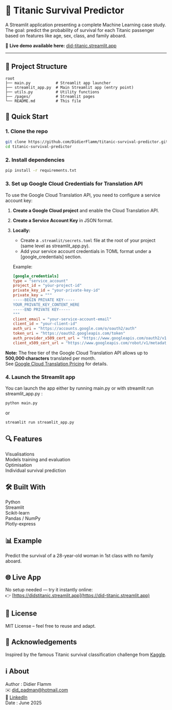 # 🚢 Titanic Survival Predictor

A Streamlit application presenting a complete Machine Learning case study.  
The goal: predict the probability of survival for each Titanic passenger based on features like age, sex, class, and family aboard.

🔗 **Live demo available here:** [did-titanic.streamlit.app](https://did-titanic.streamlit.app/)

---

## 📁 Project Structure
```
root
├── main.py           # Streamlit app launcher
├── streamlit_app.py  # Main Streamlit app (entry point)
├── utils.py          # Utility functions
├── /pages/           # Streamlit pages
└── README.md         # This file
```
  
## 🚀 Quick Start

### 1. Clone the repo
```bash
git clone https://github.com/DidierFlamm/titanic-survival-predictor.git
cd titanic-survival-predictor
```

### 2. Install dependencies
```bash
pip install -r requirements.txt
```

### 3. Set up Google Cloud Credentials for Translation API
To use the Google Cloud Translation API, you need to configure a service account key:

1. **Create a Google Cloud project** and enable the Cloud Translation API.

2. **Create a Service Account Key** in JSON format.

3. **Locally:**
   - Create a `.streamlit/secrets.toml` file at the root of your project (same level as streamlit_app.py).
   - Add your service account credentials in TOML format under a [google_credentials] section.  
   
   Example:

   ```toml
   [google_credentials]
   type = "service_account"
   project_id = "your-project-id"
   private_key_id = "your-private-key-id"
   private_key = """
   -----BEGIN PRIVATE KEY-----
   YOUR_PRIVATE_KEY_CONTENT_HERE
   -----END PRIVATE KEY-----
   """
   client_email = "your-service-account-email"
   client_id = "your-client-id"
   auth_uri = "https://accounts.google.com/o/oauth2/auth"
   token_uri = "https://oauth2.googleapis.com/token"
   auth_provider_x509_cert_url = "https://www.googleapis.com/oauth2/v1/certs"
   client_x509_cert_url = "https://www.googleapis.com/robot/v1/metadata/x509/your-service-account-email"
   ```

**Note:** The free tier of the Google Cloud Translation API allows up to **500,000 characters** translated per month.  
See [Google Cloud Translation Pricing](https://cloud.google.com/translate/pricing) for details.

### 4. Launch the Streamlit app
You can launch the app either by running main.py or with streamlit run streamlit_app.py :  
```bash
python main.py
```
or
```bash
streamlit run streamlit_app.py
```
  
## 🔍 Features
Visualisations  
Models training and evaluation  
Optimisation  
Individual survival prediction  
  
## 🛠 Built With
Python  
Streamlit  
Scikit-learn  
Pandas / NumPy  
Plotly-express  
  
## 📊 Example
Predict the survival of a 28-year-old woman in 1st class with no family aboard.

## 🌐 Live App  
No setup needed — try it instantly online:  
👉 [https://didstitanic.streamlit.app](https://did-titanic.streamlit.app)
  
## 📄 License  
MIT License – feel free to reuse and adapt.
  
## 🙌 Acknowledgements  
Inspired by the famous Titanic survival classification challenge from [Kaggle](https://www.kaggle.com/competitions/titanic/overview).

## ℹ️ About
Author : Didier Flamm  
✉️ did_padman@hotmail.com  
🔗 [LinkedIn](https://www.linkedin.com/in/didier-flamm)  
Date : June 2025
